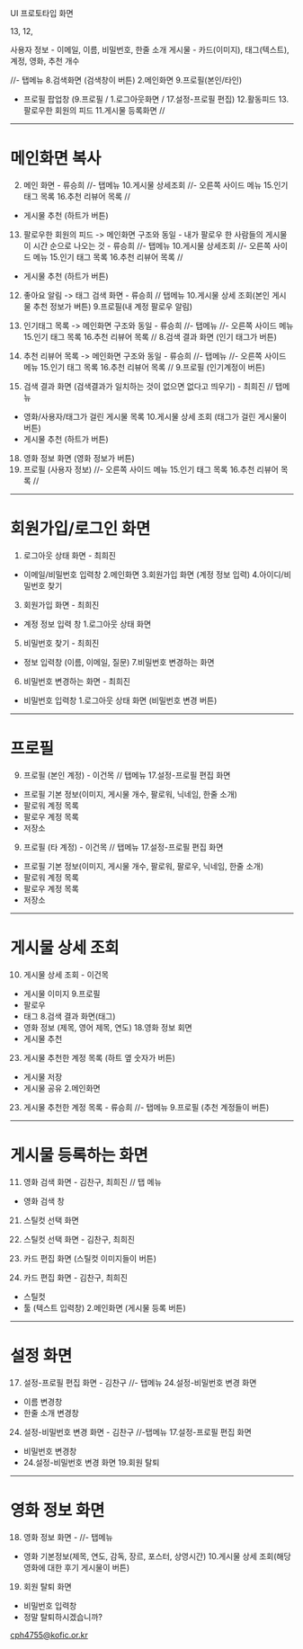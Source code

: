 UI 프로토타입 화면


13, 12, 

사용자 정보 - 이메일, 이름, 비밀번호, 한줄 소개
게시물 - 카드(이미지), 태그(텍스트), 계정, 영화, 추천 개수


  //- 탭메뉴
  8.검색화면 (검색창이 버튼)
  2.메인화면
  9.프로필(본인/타인)
  - 프로필 팝업창 (9.프로필 / 1.로그아웃화면 / 17.설정-프로필 편집)
  12.활동피드
  13.팔로우한 회원의 피드
  11.게시물 등록화면
  //

______________________________
# 메인화면 복사

2. 메인 화면 - 류승희
  //- 탭메뉴
  10.게시물 상세조회
  //- 오른쪽 사이드 메뉴
  15.인기 태그 목록
  16.추천 리뷰어 목록
  //
  - 게시물 추천 (하트가 버튼)

13. 팔로우한 회원의 피드 -> 메인화면 구조와 동일 - 내가 팔로우 한 사람들의 게시물이 시간 순으로 나오는 것 - 류승희
  //- 탭메뉴
  10.게시물 상세조회
  //- 오른쪽 사이드 메뉴
  15.인기 태그 목록
  16.추천 리뷰어 목록
  //
  - 게시물 추천 (하트가 버튼)

12. 좋아요 알림 -> 태그 검색 화면 - 류승희
  // 탭메뉴
  10.게시물 상세 조회(본인 게시물 추천 정보가 버튼)
  9.프로필(내 계정 팔로우 알림)

15. 인기태그 목록 -> 메인화면 구조와 동일 - 류승희
  //- 탭메뉴
  //- 오른쪽 사이드 메뉴
  15.인기 태그 목록
  16.추천 리뷰어 목록
  //
  8.검색 결과 화면 (인기 태그가 버튼)

16. 추천 리뷰어 목록 -> 메인화면 구조와 동일 - 류승희
  //- 탭메뉴
  //- 오른쪽 사이드 메뉴
  15.인기 태그 목록
  16.추천 리뷰어 목록
  //
  9.프로필 (인기계정이 버튼)

8. 검색 결과 화면 (검색결과가 일치하는 것이 없으면 없다고 띄우기) - 최희진
  // 탭메뉴 
  - 영화/사용자/태그가 걸린 게시물 목록
  10.게시물 상세 조회 (태그가 걸린 게시물이 버튼)
   - 게시물 추천 (하트가 버튼)
  18. 영화 정보 화면 (영화 정보가 버튼)
  9. 프로필 (사용자 정보)
  //- 오른쪽 사이드 메뉴
  15.인기 태그 목록
  16.추천 리뷰어 목록
  //
______________________________
# 회원가입/로그인 화면

1. 로그아웃 상태 화면 - 최희진
  - 이메일/비밀번호 입력창
  2.메인화면
  3.회원가입 화면 (계정 정보 입력)
  4.아이디/비밀번호 찾기
  
3. 회원가입 화면 - 최희진
  - 계정 정보 입력 창
  1.로그아웃 상태 화면 

5. 비밀번호 찾기 - 최희진
  - 정보 입력창 (이름, 이메일, 질문)
  7.비밀번호 변경하는 화면

6. 비밀번호 변경하는 화면 - 최희진
  - 비밀번호 입력창
  1.로그아웃 상태 화면 (비밀번호 변경 버튼)
_______________________________
# 프로필 

9. 프로필 (본인 계정) - 이건목
  // 탭메뉴
  17.설정-프로필 편집 화면
  - 프로필 기본 정보(이미지, 게시물 개수, 팔로워, 닉네임, 한줄 소개)
  - 팔로워 계정 목록
  - 팔로우 계정 목록
  - 저장소

9. 프로필 (타 계정) - 이건목
  // 탭메뉴
  17.설정-프로필 편집 화면
  - 프로필 기본 정보(이미지, 게시물 개수, 팔로워, 팔로우, 닉네임, 한줄 소개)
  - 팔로워 계정 목록
  - 팔로우 계정 목록
  - 저장소

______________________________
# 게시물 상세 조회

10. 게시물 상세 조회 - 이건목
  - 게시물 이미지
  9.프로필
  - 팔로우
  - 태그
  8.검색 결과 화면(태그)
  - 영화 정보 (제목, 영어 제목, 연도)
  18.영화 정보 회면
  - 게시물 추천
  23. 게시물 추천한 계정 목록 (하트 옆 숫자가 버튼)
  - 게시물 저장
  - 게시물 공유
  2.메인화면

23. 게시물 추천한 계정 목록 - 류승희
  //- 탭메뉴
  9.프로필 (추천 계정들이 버튼)

_________________
# 게시물 등록하는 화면

11. 영화 검색 화면 - 김찬구, 최희진
  // 탭 메뉴
  - 영화 검색 창
  21. 스틸컷 선택 화면

21. 스틸컷 선택 화면 - 김찬구, 최희진
  22. 카드 편집 화면 (스틸컷 이미지들이 버튼)

22. 카드 편집 화면 - 김찬구, 최희진
  - 스틸컷
  - 툴 (텍스트 입력창)
  2.메인화면 (게시물 등록 버튼)
_________________
# 설정 화면

17. 설정-프로필 편집 화면 - 김찬구
  //- 탭메뉴
  24.설정-비밀번호 변경 화면
  - 이름 변경창
  - 한줄 소개 변경창

24. 설정-비밀번호 변경 화면 - 김찬구
  //-탭메뉴
  17.설정-프로필 편집 화면
  - 비밀번호 변경창
  - 24.설정-비밀번호 변경 화면
  19.회원 탈퇴
  

____________________
# 영화 정보 화면

18. 영화 정보 화면 - 
  //- 탭메뉴
  - 영화 기본정보(제목, 연도, 감독, 장르, 포스터, 상영시간)
  10.게시물 상세 조회(해당 영화에 대한 후기 게시물이 버튼)

19. 회원 탈퇴 화면
  - 비밀번호 입력창
  - 정말 탈퇴하시겠습니까?






  



cph4755@kofic.or.kr
